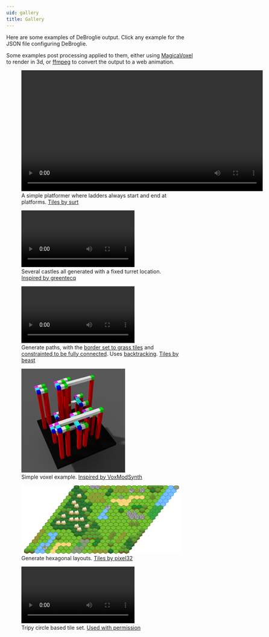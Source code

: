 ```yaml
---
uid: gallery
title: Gallery
---
```

Here are some examples of DeBroglie output. Click any example for the JSON file configuring DeBroglie.

Some examples post processing applied to them, either using <a href="https://ephtracy.github.io/">MagicaVoxel</a> to render in 3d, or <a href="https://www.ffmpeg.org/">ffmpeg</a> to convert the output to a web animation.

<figure>
<a href="https://github.com/BorisTheBrave/DeBroglie/blob/master/samples/platformer/platformer.json">
<video src="../images/platformer.webm" autoplay loop width="640" height="320"
    style="background-color: #55b4ff">
</video>
</a>
<figcaption>A simple platformer where ladders always start and end at platforms. <a href="https://opengameart.org/content/generic-platformer-tiles">Tiles by surt</a></figcaption> 
</figure>

<figure>
<a href="https://github.com/BorisTheBrave/DeBroglie/blob/master/samples/castle/castle.json">
<video src="../images/castle_fixed.webm" autoplay loop>
</a>
</video>
<figcaption>Several castles all generated with a fixed turret location. <a href="https://www.reddit.com/r/proceduralgeneration/comments/9494m1/small_castle_wfc3d/">Inspired by greentecq</a></figcaption>  
</figure>

<figure>
<a href="https://github.com/BorisTheBrave/DeBroglie/blob/master/samples/grass/map.json"><video src="../images/rotation.webm" autoplay loop></video></a>
<figcaption>Generate paths, with the <a href="constraints.md#border">border set to grass tiles</a> and <a href="path_constraints.md">constrainted to be fully connected</a>. Uses <a href="features.md#backtracking">backtracking</a>. <a href="https://opengameart.org/content/overworld-grass-biome">Tiles by beast</a></figcaption>
</figure>

<figure>
<a href="https://github.com/BorisTheBrave/DeBroglie/blob/master/samples/docs/columns.json"><img src="../images/columns_out.png"/></a>
<figcaption>Simple voxel example. <a href="https://github.com/sylefeb/VoxModSynth">Inspired by VoxModSynth</a></figcaption>
</figure>

<figure>
<a href="https://github.com/BorisTheBrave/DeBroglie/blob/master/samples/docs/hexmini.json"><img src="../images/hexmini_out.png"/></a>
<figcaption>Generate hexagonal layouts. <a href="http://opengameart.org/content/pixel-hex-tilesets-enhanced">Tiles by pixel32</a></figcaption>
</figure>

<figure>
<a href="https://github.com/BorisTheBrave/DeBroglie/blob/master/samples/mxgmn/circles.json">
<video src="../images/circles.webm" autoplay loop>
</a>
</video>
<figcaption>Tripy circle based tile set. <a href="https://github.com/mxgmn/WaveFunctionCollapse">Used with permission</a></figcaption>  
</figure>
